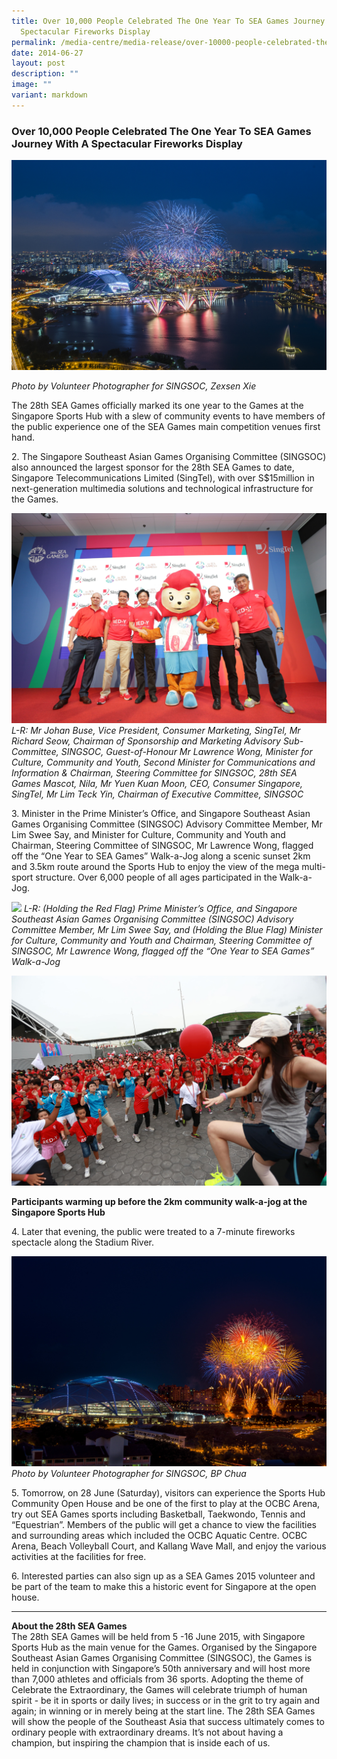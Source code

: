 ```yaml
---
title: Over 10,000 People Celebrated The One Year To SEA Games Journey With A
  Spectacular Fireworks Display
permalink: /media-centre/media-release/over-10000-people-celebrated-the-one-year-to-sea-games-journey-with-a/
date: 2014-06-27
layout: post
description: ""
image: ""
variant: markdown
---
```

### **Over 10,000 People Celebrated The One Year To SEA Games Journey With A Spectacular Fireworks Display**

![](/images/Media%20Centre/Media%20Release/2014/June/Fireworks%20Photo%20by%20Zexsen%20Xie%20(1).jpeg)

_Photo by Volunteer Photographer for SINGSOC, Zexsen Xie_

The 28th SEA Games officially marked its one year to the Games at the Singapore Sports Hub with a slew of community events to have members of the public experience one of the SEA Games main competition venues first hand. 
  
2\. The Singapore Southeast Asian Games Organising Committee (SINGSOC) also announced the largest sponsor for the 28th SEA Games to date, Singapore Telecommunications Limited (SingTel), with over S$15million in next-generation multimedia solutions and technological infrastructure for the Games.

![](/images/Media%20Centre/Media%20Release/2014/June/LR%20Mr%20Johan%20Buse%20Mr%20Richard%20Seow%20Mr%20Lawrence%20Wong%20Nila%20Mascot%20Mr%20Yuen%20Kuan%20Moon%20Mr%20Lim%20Teck%20Yin.jpeg)
*L-R: Mr Johan Buse, Vice President, Consumer Marketing, SingTel, Mr Richard Seow, Chairman of Sponsorship and Marketing Advisory Sub-Committee, SINGSOC, Guest-of-Honour Mr Lawrence Wong, Minister for Culture, Community and Youth, Second Minister for Communications and Information &amp; Chairman, Steering Committee for SINGSOC, 28th SEA Games Mascot, Nila, Mr Yuen Kuan Moon, CEO, Consumer Singapore, SingTel, Mr Lim Teck Yin, Chairman of Executive Committee, SINGSOC*

  
3\. Minister in the Prime Minister’s Office, and Singapore Southeast Asian Games Organising Committee (SINGSOC) Advisory Committee Member, Mr Lim Swee Say, and Minister for Culture, Community and Youth and Chairman, Steering Committee of SINGSOC, Mr Lawrence Wong, flagged off the “One Year to SEA Games” Walk-a-Jog along a scenic sunset 2km and 3.5km route around the Sports Hub to enjoy the view of the mega multi-sport structure. Over 6,000 people of all ages participated in the Walk-a-Jog.

![](/images/Media%20Centre/Media%20Release/2014/June/Dyan%20Putri%20%20Flag%20Off%200526%20(3).jpeg)
*L-R: (Holding the Red Flag) Prime Minister’s Office, and Singapore Southeast Asian Games Organising Committee (SINGSOC) Advisory Committee Member, Mr Lim Swee Say, and (Holding the Blue Flag) Minister for Culture, Community and Youth and Chairman, Steering Committee of SINGSOC, Mr Lawrence Wong, flagged off the “One Year to SEA Games” Walk-a-Jog*

![](/images/Media%20Centre/Media%20Release/2014/June/Warm%20up%20before%20the%20Sports%20Hub%20Community%20WalkaJog%20(4)-min.jpeg)

**Participants warming up before the 2km community walk-a-jog at the Singapore Sports Hub**

4\. Later that evening, the public were treated to a 7-minute fireworks spectacle along the Stadium River.

![](/images/Media%20Centre/Media%20Release/2014/June/One%20Year%20to%20SEA%20Games%20Fireworks%20Photo%20byBP%20Chua%20(5)-min.jpeg)
*Photo by Volunteer Photographer for SINGSOC, BP Chua*

  
5\. Tomorrow, on 28 June (Saturday), visitors can experience the Sports Hub Community Open House and be one of the first to play at the OCBC Arena, try out SEA Games sports including Basketball, Taekwondo, Tennis and “Equestrian”. Members of the public will get a chance to view the facilities and surrounding areas which included the OCBC Aquatic Centre. OCBC Arena, Beach Volleyball Court, and Kallang Wave Mall, and enjoy the various activities at the facilities for free. 

  
6\. Interested parties can also sign up as a SEA Games 2015 volunteer and be part of the team to make this a historic event for Singapore at the open house.


---

**About the 28th SEA Games**<br>
The 28th SEA Games will be held from 5 -16 June 2015, with Singapore Sports Hub as the main venue for the Games. Organised by the Singapore Southeast Asian Games Organising Committee (SINGSOC), the Games is held in conjunction with Singapore’s 50th anniversary and will host more than 7,000 athletes and officials from 36 sports. Adopting the theme of Celebrate the Extraordinary, the Games will celebrate triumph of human spirit - be it in sports or daily lives; in success or in the grit to try again and again; in winning or in merely being at the start line. The 28th SEA Games will show the people of the Southeast Asia that success ultimately comes to ordinary people with extraordinary dreams. It’s not about having a champion, but inspiring the champion that is inside each of us.
